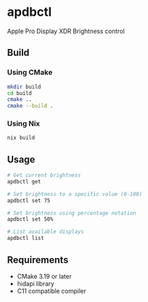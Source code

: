 # apdbctl

Apple Pro Display XDR Brightness control

## Build

### Using CMake

```bash
mkdir build
cd build
cmake ..
cmake --build .
```

### Using Nix

```bash
nix build
```

## Usage

```bash
# Get current brightness
apdbctl get

# Set brightness to a specific value (0-100)
apdbctl set 75

# Set brightness using percentage notation
apdbctl set 50%

# List available displays
apdbctl list
```

## Requirements

- CMake 3.19 or later
- hidapi library
- C11 compatible compiler

